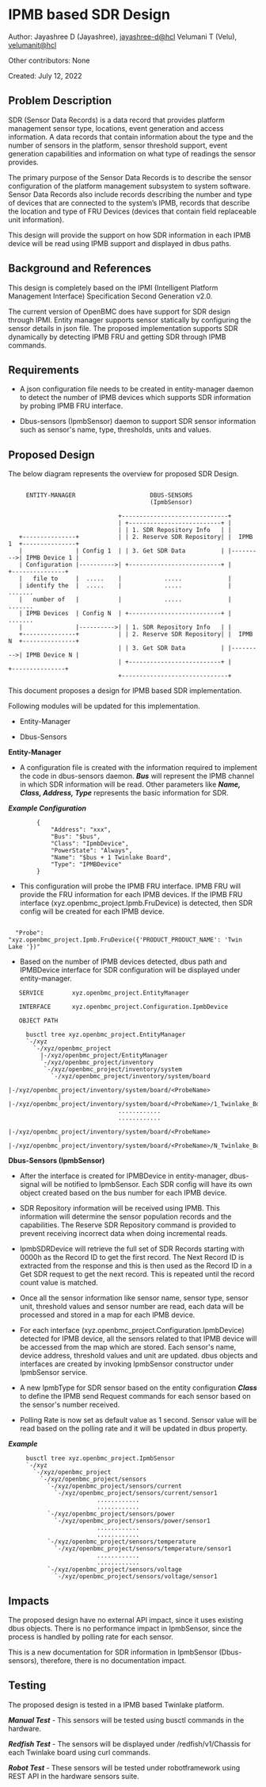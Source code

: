 # IPMB based SDR Design

Author:
  Jayashree D (Jayashree), [jayashree-d@hcl](mailto:jayashree-d@hcl.com)
  Velumani T (Velu),  [velumanit@hcl](mailto:velumanit@hcl.com)

Other contributors: None

Created: July 12, 2022

## Problem Description

SDR (Sensor Data Records) is a data record that provides platform management
sensor type, locations, event generation and access information. A data
records that contain information about the type and the number of sensors in
the platform, sensor threshold support, event generation capabilities and
information on what type of readings the sensor provides.

The primary purpose of the Sensor Data Records is to describe the sensor
configuration of the platform management subsystem to system software. Sensor
Data Records also include records describing the number and type of devices
that are connected to the system’s IPMB, records that describe the location
and type of FRU Devices (devices that contain field replaceable unit
information).

This design will provide the support on how SDR information in each IPMB device
will be read using IPMB support and displayed in dbus paths.

## Background and References

This design is completely based on the IPMI (Intelligent Platform Management
Interface) Specification Second Generation v2.0.

The current version of OpenBMC does have support for SDR design through IPMI.
Entity manager supports sensor statically by configuring the sensor details in
json file. The proposed implementation supports SDR dynamically by detecting
IPMB FRU and getting SDR through IPMB commands.

## Requirements

 - A json configuration file needs to be created in entity-manager daemon to
   detect the number of IPMB devices which supports SDR information by probing
   IPMB FRU interface.

 - Dbus-sensors (IpmbSensor) daemon to support SDR sensor information such as
   sensor's name, type, thresholds, units and values.

## Proposed Design

The below diagram represents the overview for proposed SDR Design.

```

     ENTITY-MANAGER                     DBUS-SENSORS
                                        (IpmbSensor)

                               +------------------------------+
                               | +--------------------------+ |
                               | | 1. SDR Repository Info   | |
   +---------------+           | | 2. Reserve SDR Repository| |  IPMB 1  +---------------+
   |               | Config 1  | | 3. Get SDR Data          | |--------->| IPMB Device 1 |
   | Configuration |---------->| +--------------------------+ |          +---------------+
   |   file to     |  .....    |            .....             |
   | identify the  |  .....    |            .....             |              .......
   |   number of   |           |            .....             |              .......
   | IPMB Devices  | Config N  | +--------------------------+ |              .......
   |               |---------->| | 1. SDR Repository Info   | |
   +---------------+           | | 2. Reserve SDR Repository| |  IPMB N  +---------------+
                               | | 3. Get SDR Data          | |--------->| IPMB Device N |
                               | +--------------------------+ |          +---------------+
                               +------------------------------+

```

This document proposes a design for IPMB based SDR implementation.

Following modules will be updated for this implementation.

 - Entity-Manager

 - Dbus-Sensors

**Entity-Manager**

 - A configuration file is created with the information required to implement
   the code in dbus-sensors daemon. ***Bus*** will represent the IPMB channel
   in which SDR information will be read. Other parameters like ***Name, Class,
   Address, Type*** represents the basic information for SDR.

***Example Configuration***

```
        {
            "Address": "xxx",
            "Bus": "$bus",
            "Class": "IpmbDevice",
            "PowerState": "Always",
            "Name": "$bus + 1 Twinlake Board",
            "Type": "IPMBDevice"
        }
```

 - This configuration will probe the IPMB FRU interface. IPMB FRU will provide
   the FRU information for each IPMB devices. If the IPMB FRU interface
   (xyz.openbmc_project.Ipmb.FruDevice) is detected, then SDR config will be
   created for each IPMB device.

```

  "Probe": "xyz.openbmc_project.Ipmb.FruDevice({'PRODUCT_PRODUCT_NAME': 'Twin Lake '})"

```

 - Based on the number of IPMB devices detected, dbus path and IPMBDevice
   interface for SDR configuration will be displayed under entity-manager.

```
   SERVICE        xyz.openbmc_project.EntityManager

   INTERFACE      xyz.openbmc_project.Configuration.IpmbDevice

   OBJECT PATH

     busctl tree xyz.openbmc_project.EntityManager
     `-/xyz
       `-/xyz/openbmc_project
         |-/xyz/openbmc_project/EntityManager
         `-/xyz/openbmc_project/inventory
          `-/xyz/openbmc_project/inventory/system
            `-/xyz/openbmc_project/inventory/system/board
              |-/xyz/openbmc_project/inventory/system/board/<ProbeName>
              | |-/xyz/openbmc_project/inventory/system/board/<ProbeName>/1_Twinlake_Board
                               ............
                               ............
              |-/xyz/openbmc_project/inventory/system/board/<ProbeName>
              | |-/xyz/openbmc_project/inventory/system/board/<ProbeName>/N_Twinlake_Board

```

**Dbus-Sensors (IpmbSensor)**

 - After the interface is created for IPMBDevice in entity-manager, dbus-signal
   will be notified to IpmbSensor. Each SDR config will have its own object
   created based on the bus number for each IPMB device.

 - SDR Repository information will be received using IPMB. This information
   will determine the sensor population records and the capabilities. The
   Reserve SDR Repository command is provided to prevent receiving incorrect
   data when doing incremental reads.

 - IpmbSDRDevice will retrieve the full set of SDR Records starting with 0000h
   as the Record ID to get the first record. The Next Record ID is extracted
   from the response and this is then used as the Record ID in a Get SDR
   request to get the next record. This is repeated until the record count
   value is matched.

 - Once all the sensor information like sensor name, sensor type, sensor unit,
   threshold values and sensor number are read, each data will be processed
   and stored in a map for each IPMB device.

 - For each interface (xyz.openbmc_project.Configuration.IpmbDevice) detected
   for IPMB device, all the sensors related to that IPMB device will be
   accessed from the map which are stored. Each sensor's name, device address,
   threshold values and unit are updated. dbus objects and interfaces are
   created by invoking IpmbSensor constructor under IpmbSensor service.

 - A new IpmbType for SDR sensor based on the entity configuration ***Class***
   to define the IPMB send Request commands for each sensor based on the
   sensor's number received.

 - Polling Rate is now set as default value as 1 second. Sensor value will be
   read based on the polling rate and it will be updated in dbus property.

***Example***

```
     busctl tree xyz.openbmc_project.IpmbSensor
     `-/xyz
       `-/xyz/openbmc_project
         `-/xyz/openbmc_project/sensors
           `-/xyz/openbmc_project/sensors/current
             `-/xyz/openbmc_project/sensors/current/sensor1
                         ............
                         ............
           `-/xyz/openbmc_project/sensors/power
             `-/xyz/openbmc_project/sensors/power/sensor1
                         ............
                         ............
           `-/xyz/openbmc_project/sensors/temperature
             `-/xyz/openbmc_project/sensors/temperature/sensor1
                         ............
                         ............
           `-/xyz/openbmc_project/sensors/voltage
             `-/xyz/openbmc_project/sensors/voltage/sensor1
```

## Impacts

The proposed design have no external API impact, since it uses existing dbus
objects. There is no performance impact in IpmbSensor, since the process is
handled by polling rate for each sensor.

This is a new documentation for SDR information in IpmbSensor (Dbus-sensors),
therefore, there is no documentation impact.

## Testing
The proposed design is tested in a IPMB based Twinlake platform.

***Manual Test***  - This sensors will be tested using busctl commands in the
                     hardware.

***Redfish Test*** - The sensors will be displayed under /redfish/v1/Chassis
                     for each Twinlake board using curl commands.

***Robot Test***   - These sensors will be tested under robotframework using
                     REST API in the hardware sensors suite.
